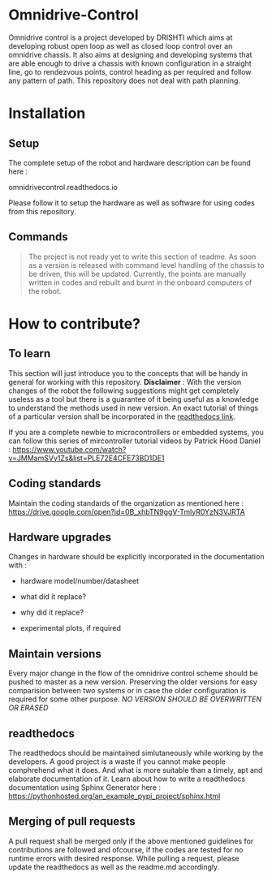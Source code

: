 # Omnidrive-Control

Omnidrive control is a project developed by DRISHTI which aims at developing robust open loop as well as closed loop control over an omnidrive chassis. It also aims at designing and developing systems that are able enough to drive a chassis with known configuration in a straight line, go to rendezvous points, control heading as per required and follow any pattern of path. This repository does not deal with path planning.


# Installation

## Setup

The complete setup of the robot and hardware description can be found here : 

omnidrivecontrol.readthedocs.io

Please follow it to setup the hardware as well as software for using codes from this repository.

## Commands
> The project is not ready yet to write this section of readme. As soon as a version is released with command level handling of the chassis to be driven, this will be updated. Currently, the points are manually written in codes and rebuilt and burnt in the onboard computers of the robot.


# How to contribute?

## To learn

This section will just introduce you to the concepts that will be handy in general for working with this repository. 
**Disclaimer** : With the version changes of the robot the following suggestions might get completely useless as a tool but there is a guarantee of it being useful as a knowledge to understand the methods used in new version. An exact tutorial of things of a particular version shall be incorporated in the [readthedocs link](#setup).


If you are a complete newbie to microcontrollers or embedded systems, you can follow this series of mircontroller tutorial videos by Patrick Hood Daniel : https://www.youtube.com/watch?v=JMMamSVy1Zs&list=PLE72E4CFE73BD1DE1




## Coding standards

Maintain the coding standards of the organization as mentioned here :
https://drive.google.com/open?id=0B_xhbTN9ggV-TmlyR0YzN3VJRTA



## Hardware upgrades
Changes in hardware should be explicitly incorporated in the documentation with :

* hardware model/number/datasheet

* what did it replace?

* why did it replace?

* experimental plots, if required



## Maintain versions

Every major change in the flow of the omnidrive control scheme should be pushed to master as a new version. Preserving the older versions for easy comparision between two systems or in case the older configuration is required for some other purpose. *NO VERSION SHOULD BE OVERWRITTEN OR ERASED*



## readthedocs
The readthedocs should be maintained simlutaneously while working by the developers. A good project is a waste if you cannot make people comphrehend what it does. And what is more suitable than  a timely, apt and elaborate documentation of it. Learn about how to write a readthedocs documentation using Sphinx Generator here :
https://pythonhosted.org/an_example_pypi_project/sphinx.html



## Merging of pull requests
A pull request shall be merged only if the above mentioned guidelines for contributions are followed and ofcourse, if the codes are tested for no runtime errors with desired response. While pulling a request, please update the readthedocs as well as the readme.md accordingly.
